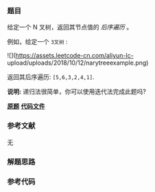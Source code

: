### 题目
给定一个 N 叉树，返回其节点值的 _后序遍历_ 。

例如，给定一个 `3叉树` :



![](https://assets.leetcode-cn.com/aliyun-lc-
upload/uploads/2018/10/12/narytreeexample.png)



返回其后序遍历: `[5,6,3,2,4,1]`.



**说明:**  递归法很简单，你可以使用迭代法完成此题吗?

 **[原题](https://leetcode-cn.com/problems/n-ary-tree-postorder-traversal/)**    **[代码文件]()**


### 参考文献
无

### 解题思路




### 参考代码

```go


```




